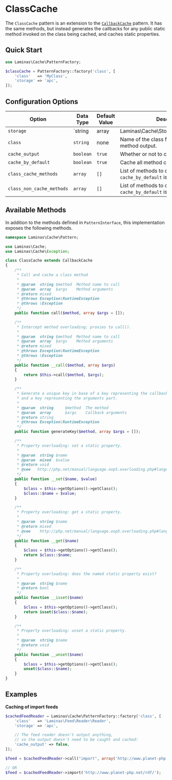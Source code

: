 # ClassCache

The `ClassCache` pattern is an extension to the
[`CallbackCache`](callback-cache.md) pattern. It has the same methods, but
instead generates the callbacks for any public static method invoked on the
class being cached, and caches static properties.

## Quick Start

```php
use Laminas\Cache\PatternFactory;

$classCache = PatternFactory::factory('class', [
    'class'   => 'MyClass',
    'storage' => 'apc',
]);
```

## Configuration Options

Option | Data Type | Default Value | Description
------ | --------- | ------------- | -----------
`storage` | `string | array | Laminas\Cache\Storage\StorageInterface` | none | Adapter used for reading and writing cached data.
`class` | `string` | none | Name of the class for which to cache method output.
`cache_output` | `boolean` | `true` | Whether or not to cache method output.
`cache_by_default` | `boolean` | `true` | Cache all method calls by default.
`class_cache_methods` | `array` | `[]` | List of methods to cache (if `cache_by_default` is disabled).
`class_non_cache_methods` | `array` | `[]` | List of methods to omit from caching (if `cache_by_default` is enabled).

## Available Methods

In addition to the methods defined in `PatternInterface`, this implementation
exposes the following methods.

```php
namespace Laminas\Cache\Pattern;

use Laminas\Cache;
use Laminas\Cache\Exception;

class ClassCache extends CallbackCache
{
    /**
     * Call and cache a class method
     *
     * @param  string $method  Method name to call
     * @param  array  $args    Method arguments
     * @return mixed
     * @throws Exception\RuntimeException
     * @throws \Exception
     */
    public function call($method, array $args = []);

    /**
     * Intercept method overloading; proxies to call().
     *
     * @param  string $method  Method name to call
     * @param  array  $args    Method arguments
     * @return mixed
     * @throws Exception\RuntimeException
     * @throws \Exception
     */
    public function __call($method, array $args)
    {
        return $this->call($method, $args);
    }

    /**
     * Generate a unique key in base of a key representing the callback part
     * and a key representing the arguments part.
     *
     * @param  string     $method  The method
     * @param  array      $args    Callback arguments
     * @return string
     * @throws Exception\RuntimeException
     */
    public function generateKey($method, array $args = []);

    /**
     * Property overloading: set a static property.
     *
     * @param  string $name
     * @param  mixed  $value
     * @return void
     * @see   http://php.net/manual/language.oop5.overloading.php#language.oop5.overloading.members
     */
    public function __set($name, $value)
    {
        $class = $this->getOptions()->getClass();
        $class::$name = $value;
    }

    /**
     * Property overloading: get a static property.
     *
     * @param  string $name
     * @return mixed
     * @see    http://php.net/manual/language.oop5.overloading.php#language.oop5.overloading.members
     */
    public function __get($name)
    {
        $class = $this->getOptions()->getClass();
        return $class::$name;
    }

    /**
     * Property overloading: does the named static property exist?
     *
     * @param  string $name
     * @return bool
     */
    public function __isset($name)
    {
        $class = $this->getOptions()->getClass();
        return isset($class::$name);
    }

    /**
     * Property overloading: unset a static property.
     *
     * @param  string $name
     * @return void
     */
    public function __unset($name)
    {
        $class = $this->getOptions()->getClass();
        unset($class::$name);
    }
}
```

## Examples

**Caching of import feeds**

```php
$cachedFeedReader = Laminas\Cache\PatternFactory::factory('class', [
    'class'   => 'Laminas\Feed\Reader\Reader',
    'storage' => 'apc',

    // The feed reader doesn't output anything,
    // so the output doesn't need to be caught and cached:
    'cache_output' => false,
]);

$feed = $cachedFeedReader->call("import", array('http://www.planet-php.net/rdf/'));

// OR
$feed = $cachedFeedReader->import('http://www.planet-php.net/rdf/');
```
